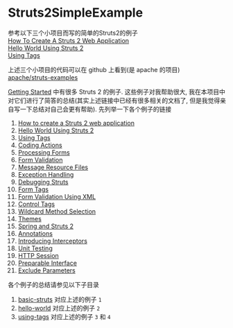 # Struts2SimpleExample
参考以下三个小项目而写的简单的Struts2的例子   
[How To Create A Struts 2 Web Application](http://struts.apache.org/getting-started/how-to-create-a-struts2-web-application.html)   
[Hello World Using Struts 2](http://struts.apache.org/getting-started/hello-world-using-struts2.html)   
[Using Tags](http://struts.apache.org/getting-started/using-tags.html)

上述三个小项目的代码可以在 github 上看到(是 apache 的项目)   
[apache/struts-examples](https://github.com/apache/struts-examples/graphs/contributors)


[Getting Started](http://struts.apache.org/getting-started/index.html) 中有很多 Struts 2 的例子.
这些例子对我帮助很大, 我在本项目中对它们进行了简答的总结(其实上述链接中已经有很多相关的文档了, 但是我觉得亲自写一下总结对自己会更有帮助).
先列举一下各个例子的链接
1. [How to create a Struts 2 web application](http://struts.apache.org/getting-started/how-to-create-a-struts2-web-application.html)
2. [Hello World Using Struts 2](http://struts.apache.org/getting-started/hello-world-using-struts2.html)
3. [Using Tags](http://struts.apache.org/getting-started/using-tags.html)
4. [Coding Actions](http://struts.apache.org/getting-started/coding-actions.html)
5. [Processing Forms](http://struts.apache.org/getting-started/processing-forms.html)
6. [Form Validation](http://struts.apache.org/getting-started/form-validation.html)
7. [Message Resource Files](http://struts.apache.org/getting-started/message-resource-files.html)
8. [Exception Handling](http://struts.apache.org/getting-started/exception-handling.html)
9. [Debugging Struts](http://struts.apache.org/getting-started/debugging-struts.html)
10. [Form Tags](http://struts.apache.org/getting-started/form-tags.html)
11. [Form Validation Using XML](http://struts.apache.org/getting-started/form-validation-using-xml.html)
12. [Control Tags](http://struts.apache.org/getting-started/control-tags.html)
13. [Wildcard Method Selection](http://struts.apache.org/getting-started/wildcard-method-selection.html)
14. [Themes](http://struts.apache.org/getting-started/themes.html)
15. [Spring and Struts 2](http://struts.apache.org/getting-started/spring.html)
16. [Annotations](http://struts.apache.org/getting-started/annotations.html)
17. [Introducing Interceptors](http://struts.apache.org/getting-started/introducing-interceptors.html)
18. [Unit Testing](http://struts.apache.org/getting-started/unit-testing.html)
19. [HTTP Session](http://struts.apache.org/getting-started/http-session.html)
20. [Preparable Interface](http://struts.apache.org/getting-started/preperable-interface.html)
21. [Exclude Parameters](http://struts.apache.org/getting-started/exclude-parameters.html)

各个例子的总结请参见以下子目录
1. [basic-struts](./basic-struts) 对应上述的例子 `1`
2. [hello-world](./hello-world) 对应上述的例子 `2`
3. [using-tags](./using-tags) 对应上述的例子 `3` 和 `4`

